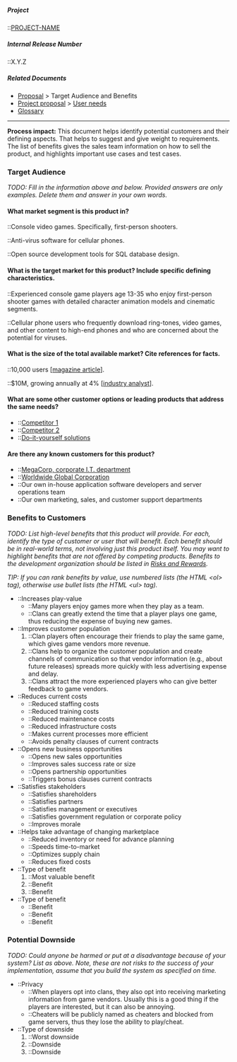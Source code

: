##### Project

::[PROJECT-NAME](Home)

##### Internal Release Number

::X.Y.Z

##### Related Documents

- [Proposal](Proposal) > Target Audience and Benefits
- [Project proposal](Proposal) > [User needs](User-Needs)
- [Glossary](Glossary)

---

**Process impact:** This document helps identify potential customers and
their defining aspects. That helps to suggest and give weight to
requirements. The list of benefits gives the sales team information on
how to sell the product, and highlights important use cases and test
cases.

### Target Audience

*TODO: Fill in the information above and below. Provided answers are only
examples. Delete them and answer in your own words.*

#### What market segment is this product in?

::Console video games. Specifically, first-person shooters.

::Anti-virus software for cellular phones.

::Open source development tools for SQL database design.

#### What is the target market for this product? Include specific defining characteristics.

::Experienced console game players age 13-35 who enjoy first-person
shooter games with detailed character animation models and
cinematic segments.

::Cellular phone users who frequently download ring-tones, video
games, and other content to high-end phones and who are concerned
about the potential for viruses.

#### What is the size of the total available market? Cite references for facts.

::10,000 users \[[magazine article](#)\].

::$10M, growing annually at 4% \[[industry analyst](#)\].

#### What are some other customer options or leading products that address the same needs?

- ::[Competitor 1](#)
- ::[Competitor 2](#)
- ::[Do-it-yourself solutions](#)

#### Are there any known customers for this product?

- ::[MegaCorp, corporate I.T. department](#)
- ::[Worldwide Global Corporation](#)
- ::Our own in-house application software developers and server
  operations team
- ::Our own marketing, sales, and customer support departments

### Benefits to Customers

*TODO: List high-level benefits that this product will provide. For each,
identify the type of customer or user that will benefit. Each benefit
should be in real-world terms, not involving just this product itself.
You may want to highlight benefits that are not offered by competing
products. Benefits to the development organization should be listed in
[Risks and Rewards](Project-Plan#risk-management).*

*TIP: If you can rank benefits by value, use numbered lists (the HTML
&lt;ol> tag), otherwise use bullet lists (the HTML &lt;ul> tag).*

- ::Increases play-value
  - ::Many players enjoy games more when they play as a team.
  - ::Clans can greatly extend the time that a player plays one game,
    thus reducing the expense of buying new games.
- ::Improves customer population
  1. ::Clan players often encourage their friends to play the same
     game, which gives game vendors more revenue.
  2. ::Clans help to organize the customer population and create
     channels of communication so that vendor information (e.g.,
     about future releases) spreads more quickly with less
     advertising expense and delay.
  3. ::Clans attract the more experienced players who can give better
     feedback to game vendors.
- ::Reduces current costs
  - ::Reduced staffing costs
  - ::Reduced training costs
  - ::Reduced maintenance costs
  - ::Reduced infrastructure costs
  - ::Makes current processes more efficient
  - ::Avoids penalty clauses of current contracts
- ::Opens new business opportunities
  - ::Opens new sales opportunities
  - ::Improves sales success rate or size
  - ::Opens partnership opportunities
  - ::Triggers bonus clauses current contracts
- ::Satisfies stakeholders
  - ::Satisfies shareholders
  - ::Satisfies partners
  - ::Satisfies management or executives
  - ::Satisfies government regulation or corporate policy
  - ::Improves morale
- ::Helps take advantage of changing marketplace
  - ::Reduced inventory or need for advance planning
  - ::Speeds time-to-market
  - ::Optimizes supply chain
  - ::Reduces fixed costs
- ::Type of benefit
  1. ::Most valuable benefit
  2. ::Benefit
  3. ::Benefit
- ::Type of benefit
  - ::Benefit
  - ::Benefit
  - ::Benefit

### Potential Downside

*TODO: Could anyone be harmed or put at a disadvantage because of your
system? List as above. Note, these are not risks to the success of your
implementation, assume that you build the system as specified on time.*

- ::Privacy
  - ::When players opt into clans, they also opt into receiving
    marketing information from game vendors. Usually this is a good
    thing if the players are interested, but it can also
    be annoying.
  - ::Cheaters will be publicly named as cheaters and blocked from
     game servers, thus they lose the ability to play/cheat.
- ::Type of downside
  1. ::Worst downside
  2. ::Downside
  3. ::Downside
